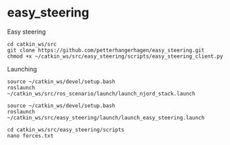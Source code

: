 # easy_steering
Easy steering

```
cd catkin_ws/src
git clone https://github.com/petterhangerhagen/easy_steering.git
chmod +x ~/catkin_ws/src/easy_steering/scripts/easy_steering_client.py
```

Launching
```
source ~/catkin_ws/devel/setup.bash
roslaunch ~/catkin_ws/src/ros_scenario/launch/launch_njord_stack.launch
```

```
source ~/catkin_ws/devel/setup.bash
roslaunch ~/catkin_ws/src/easy_steering/launch/launch_easy_steering.launch
```

```
cd catkin_ws/src/easy_steering/scripts
nano forces.txt
```
